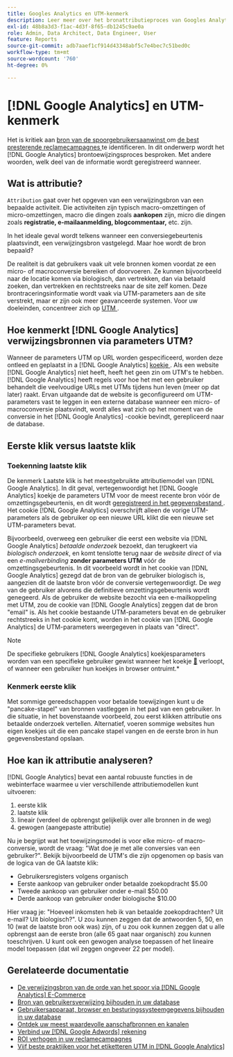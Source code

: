```yaml
---
title: Googles Analytics en UTM-kenmerk
description: Leer meer over het bronattributieproces van Googles Analytics.
exl-id: 48b8a3d3-f1ac-4d3f-8f65-db1245c9ae0a
role: Admin, Data Architect, Data Engineer, User
feature: Reports
source-git-commit: adb7aaef1cf914d43348abf5c7e4bec7c51bed0c
workflow-type: tm+mt
source-wordcount: '760'
ht-degree: 0%

---
```


# [!DNL Google Analytics] en UTM-kenmerk

Het is kritiek aan [ bron van de spoorgebruikersaanwinst ](../../data-analyst/analysis/google-track-user-acq.md) om [ de best presterende reclamecampagnes ](../../data-analyst/analysis/most-value-source-channel.md) te identificeren. In dit onderwerp wordt het [!DNL Google Analytics] brontoewijzingsproces besproken. Met andere woorden, welk deel van de informatie wordt geregistreerd wanneer.

## Wat is attributie?

`Attribution` gaat over het opgeven van een verwijzingsbron van een bepaalde activiteit. Die activiteiten zijn typisch macro-omzettingen of micro-omzettingen, macro die dingen zoals **aankopen** zijn, micro die dingen zoals **registratie, e-mailaanmelding, blogcommentaar,** etc. zijn.

In het ideale geval wordt telkens wanneer een conversiegebeurtenis plaatsvindt, een verwijzingsbron vastgelegd. Maar hoe wordt de bron bepaald?

De realiteit is dat gebruikers vaak uit vele bronnen komen voordat ze een micro- of macroconversie bereiken of doorvoeren. Ze kunnen bijvoorbeeld naar de locatie komen via biologisch, dan vertrekken, dan via betaald zoeken, dan vertrekken en rechtstreeks naar de site zelf komen. Deze brontraceringsinformatie wordt vaak via UTM-parameters aan de site verstrekt, maar er zijn ook meer geavanceerde systemen. Voor uw doeleinden, concentreer zich op [ UTM ](https://support.google.com/analytics/answer/1033867?hl=en&amp;ref_topic=1032998).

## Hoe kenmerkt [!DNL Google Analytics] verwijzingsbronnen via parameters UTM?

Wanneer de parameters UTM op URL worden gespecificeerd, worden deze ontleed en geplaatst in a [!DNL Google Analytics] [ koekje ](https://en.wikipedia.org/wiki/HTTP_cookie). Als een website [!DNL Google Analytics] niet heeft, heeft het geen zin om UTM&#39;s te hebben. [!DNL Google Analytics] heeft regels voor hoe het met een gebruiker behandelt die veelvoudige URLs met UTMs tijdens hun leven (meer op dat later) raakt. Ervan uitgaande dat de website is geconfigureerd om UTM-parameters vast te leggen in een externe database wanneer een micro- of macroconversie plaatsvindt, wordt alles wat zich op het moment van de conversie in het [!DNL Google Analytics] -cookie bevindt, gerepliceerd naar de database.

## Eerste klik versus laatste klik

### Toekenning laatste klik

De kenmerk Laatste klik is het meestgebruikte attributiemodel van [!DNL Google Analytics]. In dit geval, vertegenwoordigt het [!DNL Google Analytics] koekje de parameters UTM voor de meest recente bron vóór de omzettingsgebeurtenis, en dit wordt [ geregistreerd in het gegevensbestand ](../../data-analyst/analysis/google-track-user-acq.md). Het cookie [!DNL Google Analytics] overschrijft alleen de vorige UTM-parameters als de gebruiker op een nieuwe URL klikt die een nieuwe set UTM-parameters bevat.

Bijvoorbeeld, overweeg een gebruiker die eerst een website via [!DNL Google Analytics] *betaalde onderzoek* bezoekt, dan terugkeert via *biologisch onderzoek*, en komt tenslotte terug naar de *website direct* of via een *e-mailverbinding* **zonder parameters UTM** vóór de omzettingsgebeurtenis. In dit voorbeeld wordt in het cookie van [!DNL Google Analytics] gezegd dat de bron van de gebruiker biologisch is, aangezien dit de laatste bron vóór de conversie vertegenwoordigt. De *weg* van de gebruiker alvorens die definitieve omzettingsgebeurtenis wordt genegeerd. Als de gebruiker de website bezocht via een e-mailkoppeling met UTM, zou de cookie van [!DNL Google Analytics] zeggen dat de bron &quot;email&quot; is. Als het cookie bestaande UTM-parameters bevat en de gebruiker rechtstreeks in het cookie komt, worden in het cookie van [!DNL Google Analytics] de UTM-parameters weergegeven in plaats van &quot;direct&quot;.

>[!NOTE]
>
>De specifieke gebruikers [!DNL Google Analytics] koekjesparameters worden van een specifieke gebruiker gewist wanneer het koekje [&#128279;](https://developers.google.com/analytics/devguides/collection/analyticsjs/cookie-usage) verloopt, of wanneer een gebruiker hun koekjes in browser ontruimt.*

### Kenmerk eerste klik

Met sommige gereedschappen voor betaalde toewijzingen kunt u de &quot;pancake-stapel&quot; van bronnen vastleggen in het pad van een gebruiker. In die situatie, in het bovenstaande voorbeeld, zou eerst klikken attributie ons betaalde onderzoek vertellen. Alternatief, voeren sommige websites hun eigen koekjes uit die een pancake stapel vangen en de eerste bron in hun gegevensbestand opslaan.

## Hoe kan ik attributie analyseren?

[!DNL Google Analytics] bevat een aantal robuuste functies in de webinterface waarmee u vier verschillende attributiemodellen kunt uitvoeren:

1. eerste klik
1. laatste klik
1. lineair (verdeel de opbrengst gelijkelijk over alle bronnen in de weg)
1. gewogen (aangepaste attributie)

Nu je begrijpt wat het toewijzingsmodel is voor elke micro- of macro-conversie, wordt de vraag: &quot;Wat doe je met alle conversies van een gebruiker?&quot;.  Bekijk bijvoorbeeld de UTM&#39;s die zijn opgenomen op basis van de logica van de GA laatste klik:

* Gebruikersregisters volgens organisch
* Eerste aankoop van gebruiker onder betaalde zoekopdracht $5.00
* Tweede aankoop van gebruiker onder e-mail $50.00
* Derde aankoop van gebruiker onder biologische $10.00

Hier vraag je: &quot;Hoeveel inkomsten heb ik van betaalde zoekopdrachten? Uit e-mail?  Uit biologisch?&quot;. U zou kunnen zeggen dat de antwoorden 5, 50, en 10 (wat de laatste bron ook was) zijn, of u zou ook kunnen zeggen dat u alle opbrengst aan de eerste bron (alle 65 gaat naar organisch) zou kunnen toeschrijven. U kunt ook een gewogen analyse toepassen of het lineaire model toepassen (dat wil zeggen ongeveer 22 per model).

## Gerelateerde documentatie

* [De verwijzingsbron van de orde van het spoor via  [!DNL Google Analytics]  E-Commerce](../importing-data/integrations/google-ecommerce.md)
* [Bron van gebruikersverwijzing bijhouden in uw database](../analysis/google-track-user-acq.md)
* [Gebruikersapparaat, browser en besturingssysteemgegevens bijhouden in uw database](../analysis/google-track-user-acq.md)
* [Ontdek uw meest waardevolle aanschafbronnen en kanalen](../analysis/most-value-source-channel.md)
* [Verbind uw  [!DNL Google Adwords]  rekening](../importing-data/integrations/google-adwords.md)
* [ROI verhogen in uw reclamecampagnes](../analysis/roi-ad-camp.md)
* [Vijf beste praktijken voor het etiketteren UTM in  [!DNL Google Analytics]](../../best-practices/utm-tagging-google.md)
